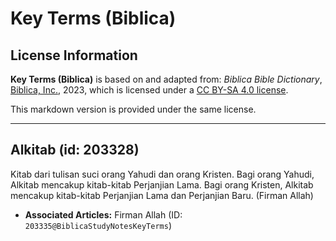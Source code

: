 # Key Terms (Biblica)

## License Information

**Key Terms (Biblica)** is based on and adapted from: _Biblica Bible Dictionary_, [Biblica, Inc.](https://www.biblica.com/), 2023, which is licensed under a [CC BY-SA 4.0 license](https://creativecommons.org/licenses/by-sa/4.0/legalcode.en).

This markdown version is provided under the same license.



--------------------------------

## Alkitab (id: 203328)

Kitab dari tulisan suci orang Yahudi dan orang Kristen. Bagi orang Yahudi, Alkitab mencakup kitab\-kitab Perjanjian Lama. Bagi orang Kristen, Alkitab mencakup kitab\-kitab Perjanjian Lama dan Perjanjian Baru. (Firman Allah)

* **Associated Articles:** Firman Allah (ID: `203335@BiblicaStudyNotesKeyTerms`)

